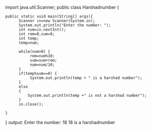  import java.util.Scanner;
public class Harshadnumber {

	public static void main(String[] args){
          Scanner in=new Scanner(System.in);
          System.out.println("Enter the number: ");
          int num=in.nextInt();
          int rem=0,sum=0;
          int temp;
          temp=num;
          
          while(num>0) {
        	   rem=num%10;
        	   sum=sum+rem;
        	   num=num/10;
          }
          if(temp%sum==0) {
        	   System.out.println(temp + " is a harshad number");
          }
          else 
          {
        	  System.out.println(temp +" is not a harshad number");
          }
          in.close();
        		  
	}

}
output:
Enter the number:
18
18 is a harshadnumber
